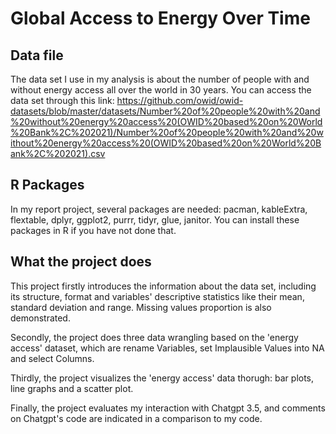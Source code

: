 # Global Access to Energy Over Time

## Data file
The data set I use in my analysis is about the number of people with and without energy access all over the world in 30 years.
You can access the data set through this link: 
https://github.com/owid/owid-datasets/blob/master/datasets/Number%20of%20people%20with%20and%20without%20energy%20access%20(OWID%20based%20on%20World%20Bank%2C%202021)/Number%20of%20people%20with%20and%20without%20energy%20access%20(OWID%20based%20on%20World%20Bank%2C%202021).csv

## R Packages 
In my report project, several packages are needed: pacman, kableExtra, flextable, dplyr, ggplot2, purrr, tidyr, glue, janitor.
You can install these packages in R if you have not done that.

## What the project does
This project firstly introduces the information about the data set, including its structure, format and variables' descriptive statistics like their mean, standard deviation and range. Missing values proportion is also demonstrated.

Secondly, the project does three data wrangling based on the 'energy access' dataset, which are rename Variables, set Implausible Values into NA and select Columns.

Thirdly, the project visualizes the 'energy access' data thorugh: bar plots, line graphs and a scatter plot.

Finally, the project evaluates my interaction with Chatgpt 3.5, and comments on Chatgpt's code are indicated in a comparison to my code.









